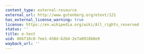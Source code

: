 ```yaml
---
content_type: external-resource
external_url: http://www.gutenberg.org/etext/121
has_external_license_warning: true
license: https://en.wikipedia.org/wiki/All_rights_reserved
status: ''
title: e-text
uid: 86bf18c0-7ee1-458d-b2bd-2e7a0918b0e9
wayback_url: ''
---
```

